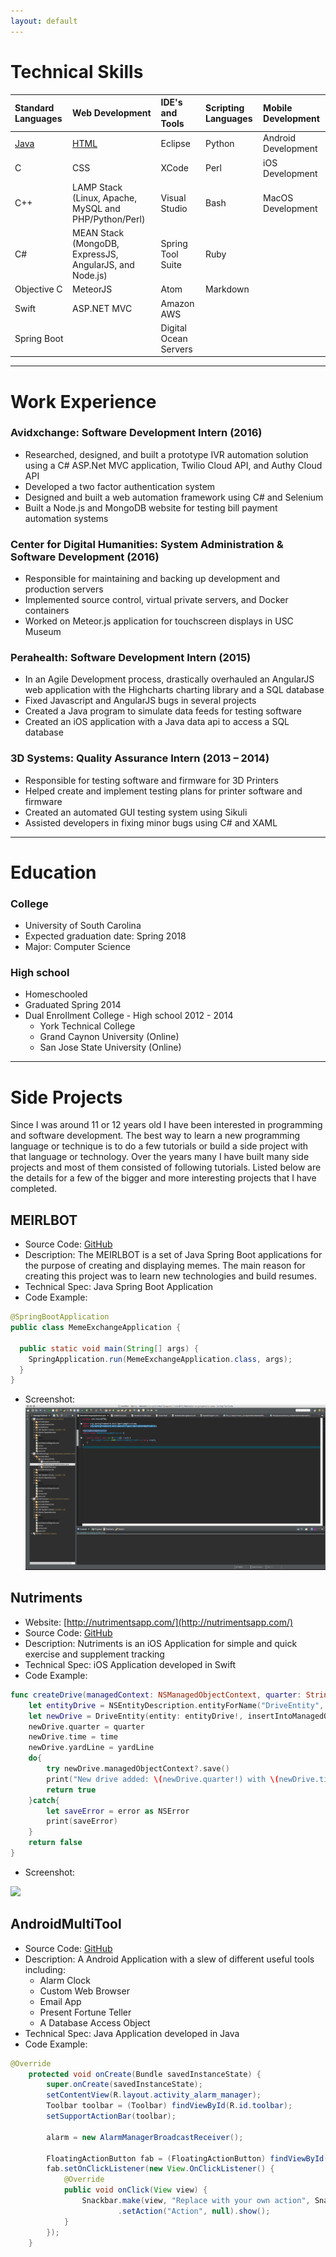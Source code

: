 ```yaml
---
layout: default
---
```

# Technical Skills

| Standard Languages                                               | Web Development                                          |  IDE's and Tools         | Scripting Languages | Mobile Development |
|:-----------------------------------------------------------------|:---------------------------------------------------------|:-------------------------|:--------------------|:-------------------|
| [Java](https://en.wikipedia.org/wiki/Java_(programming_language))| [HTML](http://www.w3schools.com/html/html_intro.asp)     | Eclipse                  | Python              | Android Development|
| C                          | CSS                                                      | XCode                    | Perl                | iOS Development    |             
| C++                        | LAMP Stack (Linux, Apache, MySQL and PHP/Python/Perl)    | Visual Studio            | Bash                | MacOS Development  |
| C#                         | MEAN Stack (MongoDB, ExpressJS, AngularJS, and Node.js)  | Spring Tool Suite        | Ruby                |                    |
| Objective C                | MeteorJS                                                 | Atom                     | Markdown            |                    |
| Swift                      | ASP.NET MVC                                              | Amazon AWS               |                     |                    |
| Spring Boot                |                                                          | Digital Ocean Servers    |                     |                    |

* * *

# Work Experience

### Avidxchange: Software Development Intern (2016)
- Researched, designed, and built a prototype IVR automation solution using a C# ASP.Net MVC application, Twilio Cloud API, and Authy Cloud API
- Developed a two factor authentication system
- Designed and built a web automation framework using C# and Selenium
- Built a Node.js and MongoDB website for testing bill payment automation systems

### Center for Digital Humanities: System Administration & Software Development (2016)
- Responsible for maintaining and backing up development and production servers
- Implemented source control, virtual private servers, and Docker containers
- Worked on Meteor.js application for touchscreen displays in USC Museum

### Perahealth: Software Development Intern (2015)
- In an Agile Development process, drastically overhauled an AngularJS web application with the Highcharts charting library and a SQL database
- Fixed Javascript and AngularJS bugs in several projects
- Created a Java program to simulate data feeds for testing software
- Created an iOS application with a Java data api to access a SQL database

### 3D Systems: Quality Assurance Intern (2013 – 2014)
- Responsible for testing software and firmware for 3D Printers
- Helped create and implement testing plans for printer software and firmware
- Created an automated GUI testing system using Sikuli
- Assisted developers in fixing minor bugs using C# and XAML

* * *

# Education

### College
- University of South Carolina
- Expected graduation date: Spring 2018
- Major: Computer Science

### High school
- Homeschooled
- Graduated Spring 2014
- Dual Enrollment College - High school 2012 - 2014
  - York Technical College
  - Grand Caynon University (Online)
  - San Jose State University (Online)

* * *

# Side Projects
Since I was around 11 or 12 years old I have been interested in programming and software development. The best way to learn a new programming language or technique is to do a few tutorials or build a side project with that language or technology. Over the years many I have built many side projects and most of them consisted of following tutorials. Listed below are the details for a few of the bigger and more interesting projects that I have completed.

## MEIRLBOT
- Source Code: [GitHub](https://github.com/tmoon8730/meirlbot.git)
- Description: The MEIRLBOT is a set of Java Spring Boot applications for the purpose of creating and displaying memes. The main reason for creating this project was to learn new technologies and build resumes.
- Technical Spec: Java Spring Boot Application
- Code Example:

``` java
@SpringBootApplication
public class MemeExchangeApplication {

  public static void main(String[] args) {
    SpringApplication.run(MemeExchangeApplication.class, args);
  }
}
```

- Screenshot: ![](/assets/images/meirlbot-screenshot.png)

## Nutriments
- Website: [http://nutrimentsapp.com/](http://nutrimentsapp.com/)
- Source Code: [GitHub](https://github.com/tmoon8730/FATStats)
- Description: Nutriments is an iOS Application for simple and quick exercise and supplement tracking
- Technical Spec: iOS Application developed in Swift
- Code Example:

``` swift
func createDrive(managedContext: NSManagedObjectContext, quarter: String, time: String, yardLine: String) -> Bool{
    let entityDrive = NSEntityDescription.entityForName("DriveEntity", inManagedObjectContext: managedContext)
    let newDrive = DriveEntity(entity: entityDrive!, insertIntoManagedObjectContext: managedContext)
    newDrive.quarter = quarter
    newDrive.time = time
    newDrive.yardLine = yardLine
    do{
        try newDrive.managedObjectContext?.save()
        print("New drive added: \(newDrive.quarter!) with \(newDrive.time!) left on the \(newDrive.yardLine!) yard line")
        return true
    }catch{
        let saveError = error as NSError
        print(saveError)
    }
    return false
}
```

- Screenshot:

![](http://nutrimentsapp.com/img/portfolio/buttonsSupplements.jpg)


## AndroidMultiTool
- Source Code: [GitHub](https://github.com/tmoon8730/androidmultitool)
- Description: A Android Application with a slew of different useful tools including:
  - Alarm Clock
  - Custom Web Browser
  - Email App
  - Present Fortune Teller
  - A Database Access Object
- Technical Spec: Java Application developed in Java
- Code Example:

``` java
@Override
    protected void onCreate(Bundle savedInstanceState) {
        super.onCreate(savedInstanceState);
        setContentView(R.layout.activity_alarm_manager);
        Toolbar toolbar = (Toolbar) findViewById(R.id.toolbar);
        setSupportActionBar(toolbar);

        alarm = new AlarmManagerBroadcastReceiver();

        FloatingActionButton fab = (FloatingActionButton) findViewById(R.id.fab);
        fab.setOnClickListener(new View.OnClickListener() {
            @Override
            public void onClick(View view) {
                Snackbar.make(view, "Replace with your own action", Snackbar.LENGTH_LONG)
                        .setAction("Action", null).show();
            }
        });
    }
```
